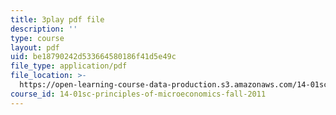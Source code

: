 ```yaml
---
title: 3play pdf file
description: ''
type: course
layout: pdf
uid: be18790242d533664580186f41d5e49c
file_type: application/pdf
file_location: >-
  https://open-learning-course-data-production.s3.amazonaws.com/14-01sc-principles-of-microeconomics-fall-2011/be18790242d533664580186f41d5e49c_DZHguXpwuXU.pdf
course_id: 14-01sc-principles-of-microeconomics-fall-2011
---
```

